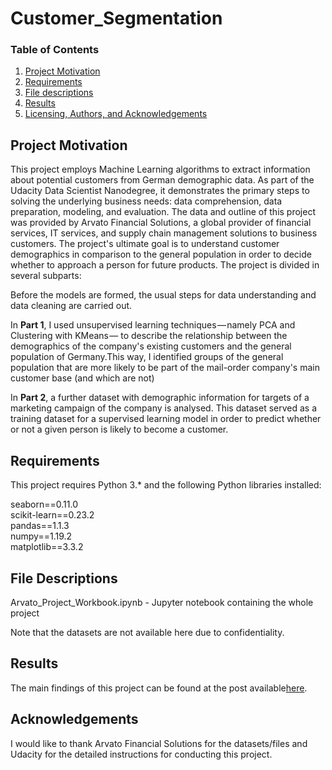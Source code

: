 # Customer_Segmentation

### Table of Contents

1. [Project Motivation](#motivation)
2. [Requirements](#requirements)
4. [File descriptions](#files)
5. [Results](#results)
6. [Licensing, Authors, and Acknowledgements](#licensing)

## Project Motivation<a name="motivation"></a>
This project employs Machine Learning algorithms to extract information about potential customers from German demographic data. As part of the Udacity Data Scientist Nanodegree, it demonstrates the primary steps to solving the underlying business needs: data comprehension, data preparation, modeling, and evaluation. The data and outline of this project was provided by Arvato Financial Solutions, a global provider of financial services, IT services, and supply chain management solutions to business customers.
The project's ultimate goal is to understand customer demographics in comparison to the general population in order to decide whether to approach a person for future products.
The project is divided in several subparts:  

Before the models are formed, the usual steps for data understanding and data cleaning are carried out.   
  
In **Part 1**, I used unsupervised learning techniques — namely PCA and Clustering with KMeans — to describe the relationship between the demographics of the company's existing customers and the general population of Germany.This way, I identified groups of the general population that are more likely to be part of the mail-order company's main customer base  (and which are not)  
  
In **Part 2**, a further dataset with demographic information for targets of a marketing campaign of the company is analysed. This dataset served as a training dataset for a supervised learning model in order to predict whether or not a given person is likely to become a customer.   
  
## Requirements <a name="requirements"></a>

This project requires Python 3.* and the following Python libraries installed:  

seaborn==0.11.0  
scikit-learn==0.23.2  
pandas==1.1.3  
numpy==1.19.2  
matplotlib==3.3.2  

## File Descriptions

 Arvato_Project_Workbook.ipynb - Jupyter notebook containing the whole project
 
Note that the datasets are not available here due to confidentiality.

## Results
The main findings of this project can be found at the post available[here](https://medium.com/@eigenvektorin/using-supervised-and-unsupervised-learning-to-find-potential-customers-for-arvato-financial-3cae454ad245).

## Acknowledgements

I would like to thank Arvato Financial Solutions for the datasets/files and Udacity for the detailed instructions for conducting this project.
